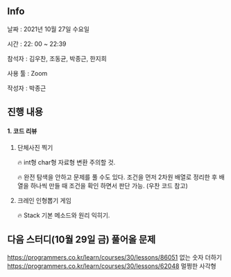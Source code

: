 ## Info

날짜  : 2021년 10월 27일 수요일

시간 : 22: 00 ~  22:39

참석자 : 김우찬, 조동균, 박종근, 한지희

사용 툴 : Zoom

작성자 : 박종근



## 진행 내용

#### 1.  코드 리뷰

1. 단체사진 찍기

   🔥 int형 char형 자료형 변환 주의할 것.

   🔥 완전 탐색을 안하고 문제를 풀 수도 있다. 조건을 먼저 2차원 배열로 정리한 후 배열을 하나씩 만들 때 조건을 확인 하면서 판단 가능. (우찬 코드 참고) 
   
   
   
2. 크레인 인형뽑기 게임

   🔥 Stack 기본 메소드와 원리 익히기.

   

## 다음 스터디(10월 29일 금) 풀어올 문제

https://programmers.co.kr/learn/courses/30/lessons/86051 없는 숫자 더하기
https://programmers.co.kr/learn/courses/30/lessons/62048 멀쩡한 사각형
